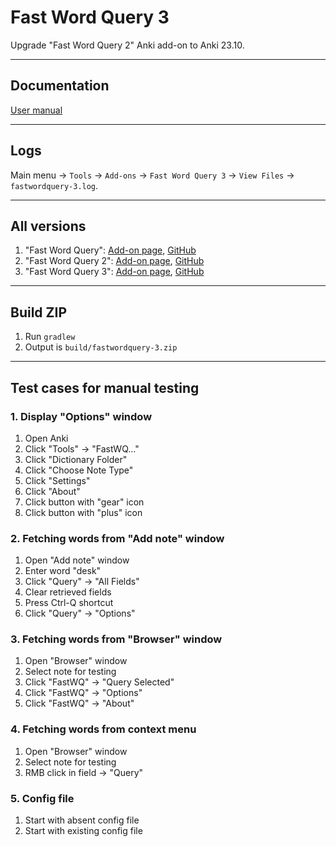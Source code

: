 # Fast Word Query 3

Upgrade "Fast Word Query 2"  Anki add-on to Anki 23.10.

---

## Documentation

[User manual](https://ankiweb.net/shared/info/1807206748)

---

## Logs

Main menu -> `Tools` -> `Add-ons` -> `Fast Word Query 3` -> `View Files` -> `fastwordquery-3.log`.

---

## All versions

1. "Fast Word
   Query": [Add-on page](https://ankiweb.net/shared/info/1807206748), [GitHub](https://github.com/sth2018/FastWordQuery)
2. "Fast Word Query
   2": [Add-on page](https://ankiweb.net/shared/info/1501719123), [GitHub](https://github.com/aliahari/fastwordquery-2)
3. "Fast Word Query
   3": [Add-on page](https://ankiweb.net/shared/info/1956435337), [GitHub](https://github.com/Aleks-Ya/fastwordquery-3)

---

## Build ZIP

1. Run `gradlew`
2. Output is `build/fastwordquery-3.zip`

---

## Test cases for manual testing

### 1. Display "Options" window

1. Open Anki
2. Click "Tools" -> "FastWQ..."
3. Click "Dictionary Folder"
4. Click "Choose Note Type"
5. Click "Settings"
6. Click "About"
7. Click button with "gear" icon
8. Click button with "plus" icon

### 2. Fetching words from "Add note" window

1. Open "Add note" window
2. Enter word "desk"
3. Click "Query" -> "All Fields"
4. Clear retrieved fields
5. Press Ctrl-Q shortcut
6. Click "Query" -> "Options"

### 3. Fetching words from "Browser" window

1. Open "Browser" window
2. Select note for testing
3. Click "FastWQ" -> "Query Selected"
4. Click "FastWQ" -> "Options"
5. Click "FastWQ" -> "About"

### 4. Fetching words from context menu

1. Open "Browser" window
2. Select note for testing
3. RMB click in field -> "Query"

### 5. Config file

1. Start with absent config file
2. Start with existing config file
